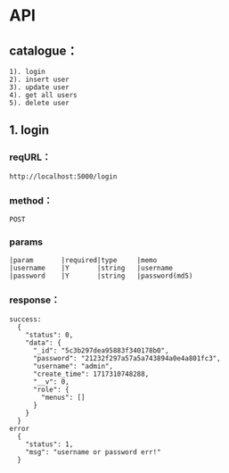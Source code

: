 # API

## catalogue：
	1). login
	2). insert user
	3). update user
	4). get all users
	5). delete user

## 1. login

### reqURL：
	http://localhost:5000/login

### method：
	POST

### params
	|param		 |required|type     |memo
	|username    |Y       |string   |username
	|password    |Y       |string   |password(md5)

### response：
	success:
      {
        "status": 0,
        "data": {
          "_id": "5c3b297dea95883f340178b0",
          "password": "21232f297a57a5a743894a0e4a801fc3",
          "username": "admin",
          "create_time": 1717310748288,
          "__v": 0,
          "role": {
            "menus": []
          }
        }
      }
	error
	  {
        "status": 1,
        "msg": "username or password err!"
      }
